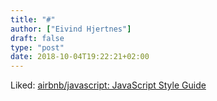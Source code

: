 ```yaml
---
title: "#"
author: ["Eivind Hjertnes"]
draft: false
type: "post"
date: 2018-10-04T19:22:21+02:00
---
```


Liked: [airbnb/javascript:
JavaScript Style Guide](https://github.com/airbnb/javascript)
